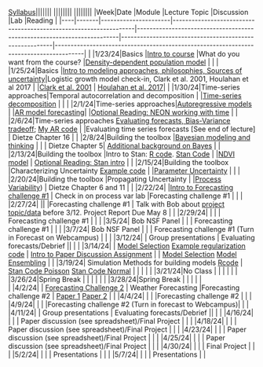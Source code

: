 [Syllabus](Syllabus.pdf)|||||||
||||||||
||||||||
|Week|Date   |Module                |Lecture Topic                                                     |Discussion                                                              |Lab                                                     |Reading                                                                                |
|----|-------|----------------------|------------------------------------------------------------------|------------------------------------------------------------------------|--------------------------------------------------------|---------------------------------------------------------------------------------------|
|    |1/23/24|Basics                |[Intro to course](lectures/Intro.pdf)                                                   |What do you want from the course?                                       |[Density-dependent population model](labs/intro2R.html) |                                                                                       |
|    |1/25/24|Basics                |[Intro to modeling approaches, philosophies, Sources of uncertainty](lectures/Lecture2.pdf)|Logistic growth model check-in, Clark et al. 2001, Houlahan et al 2017 |                                                        |[Clark et al. 2001](papers/Clark2001.pdf) | [Houlahan et al. 2017](papers/Houlahan2016.pdf)|
|    |1/30/24|Time-series approaches|Temporal autocorrelation and decomposition                        |                                                                        |[Time-series decomposition](labs/ts_decomp_autocorr.html)                              |                                                                                       |
|    |2/1/24|Time-series approaches|[Autoregressive models](lectures/ARmodels.pdf)                                             |                                                                        |[AR model forecasting](labs/ARmodel.html)|   <!--[My code](https://github.com/bobshriver/UNR-EcoForecast/blob/main/lectures/AR1model.R)-->                  |[Optional Reading: NEON working with time](https://www.neonscience.org/resources/learning-hub/tutorials/introduction-working-time-series-data-text-formats-r)                                                                 |
|    |2/6/24|Time-series approaches [Evaluating forecasts, Bias-Variance tradeoff](lectures/ModelValidation.pdf); [My AR code](AR1model.R)                      |                                                                        |Evaluating time series forecasts [See end of lecture]                        |  Dietze Chapter 16                                                                                     |
|    |2/8/24|Building the toolbox  |[Bayesian modeling and thinking](lectures/IntroToBayes.pdf)                                   |                                                                        |                                                        |         Dietze Chapter 5| [Additional background on Bayes](https://www.youtube.com/watch?v=HZGCoVF3YvM)                                                                             |
|    |2/13/24|Building the toolbox  |Intro to Stan: [R code](lectures/StanSetup.R). [Stan Code](lectures/StanExample.stan)                                                   |                                                                        |[NDVI model](labs/IntroToStan.html)                           |    [Optional Reading: Stan intro]( https://ourcodingclub.github.io/tutorials/stan-intro/)                                                                                  |
|    |2/15/24|Building the toolbox  |Characterizing Uncertainty    [Example code](lectures/StanSetup_Portal.R)                                    |                                                                        |[Parameter Uncertainty](labs/IntroToStan_2.html)                         |                                                                                       |
|    |2/20/24|Building the toolbox  |Propagating Uncertainty                                           |                                                                        |[Process Variability](labs/IntroToStan_3.html))                               |       Dietze Chapter 6 and 11                                                                                |
|    |2/22/24|                      |[Intro to Forecasting challenge #1](labs/challenge1.html)                                 |    Check in on process var lab                             |Forecasting challenge #1                                |                                                                                       |
|    |2/27/24|                      ||                                                                        |Forecasting challenge #1                                |                       Talk with Bob about [project topic/data](labs/Project.html) before 3/12. Project Report Due May 8                               |
|    |2/29/24|                    |                                                                 |                                                 | Forecasting challenge #1                                                   |                                                                                       |
|    |3/5/24|   Bob NSF Panel                  |                                                                 |                                                 | Forecasting challenge #1                                                   |                                                                                       |
|    |3/7/24|   Bob NSF Panel                  |                                                                 |                                                 | Forecasting challenge #1     (Turn in Forecast on Webcampus)                                                  |                                                                                       |
|    |3/12/24|           |       Group presentations                                                           |    Evaluating forecasts/Debrief                                                                       ||                                                                                       |
|    |3/14/24|                      |  [Model Selection](lectures/ModelSelection.pdf)    [Example regularization code](lectures/RegCode.stan)                                                       |                [Intro to Paper Discussion Assignment](labs/PaperAssignment.pdf)                        |                                                      |    [Model Selection](https://esajournals.onlinelibrary.wiley.com/doi/10.1002/ecy.3336)  [Model Ensembling](https://www.sciencedirect.com/science/article/pii/S016953470600303X?casa_token=E7l5YhfhaagAAAAA:_-WctoidjuF3bKB4Y5tSYui9mUetxllMJXeBfLUf3-qytccfE1sVNh9IbRv8lmH78PxVZqoxEBI)                                                                                  |
|    |3/19/24|  Simulation Methods for building models  [Rcode](lectures/SS/SSr.R)    |      [Stan Code Poisson](lectures/SS/StanSSPois.stan)    [Stan Code Normal](lectures/SS/StanSSNorm.stan)                                   |                                                                        |                          |                                                                                       |
|    |3/21/24|No Class                      |                                                                  |                                                                        |                                                         |                                                                                 |
|    |3/26/24|Spring Break          |                                                                  |                                                                        |                               |                                                                                       |
|    |3/28/24|Spring Break            |                                                                  |                                                 |                                                        |                                                                                       |                                                                             
|    |4/2/24|                           |     [Forecasting Challenge 2](https://docs.google.com/document/d/1yba8Uy47tCvfJS3nrmyB5agzKL2i0E8Ro1yc9M9ehX4/edit)                                                |       Weather Forecasting                                                                 |Forecasting challenge #2                                |    [Paper 1](https://www.science.org/doi/10.1126/science.aav7274) [Paper 2](https://www.pnas.org/doi/epdf/10.1073/pnas.1716760115)       |
|    |4/4/24|                      |                                                                  |                                                                        |Forecasting challenge #2                                |                                                                                    |
|    |4/9/24|                      |                                                                  |                                                                        |Forecasting challenge #2  (Turn in forecast to Webcampus)|                                                                            |
|    |4/11/24|                      |       Group presentations                                                           |    Evaluating forecasts/Debrief                                                                       ||                                                                            |
|    |4/16/24|                      |                                                                  |                                                                        |                        Paper discussion (see spreadsheet)/Final Project                                    |                                                          |
|    |4/18/24|                      |                                                                  |                                                                        |                             Paper discussion (see spreadsheet)/Final Project                               |                                                               |
|    |4/23/24|                      |                                                                  |                                                                        |                          Paper discussion (see spreadsheet)/Final Project                                  |                                                                  |
|    |4/25/24|                      |                                                                  |                                                                        |                         Paper discussion (see spreadsheet)/Final Project                                   |                                                                                |
|    |4/30/24|                      |                                                                  |                                                                        |                        Final Project                                   |                                                                        |
|    |5/2/24|                      |                                                                  |                                                                        |                       Presentations                                 |                                                                                   |
|    |5/7/24|                      |                                                                  |                                                                   |                                   Presentations                     |                                                                                       |
